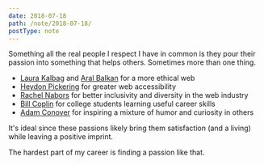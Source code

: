 ```yaml
---
date: 2018-07-18
path: /note/2018-07-18/
postType: note
---
```


Something all the real people I respect I have in common is they pour their passion into something that helps others. Sometimes more than one thing.

* [Laura Kalbag](https://laurakalbag.com/) and [Aral Balkan](https://ar.al/) for a more ethical web
* [Heydon Pickering](http://www.heydonworks.com/) for greater web accessibility
* [Rachel Nabors](http://rachelnabors.com/) for better inclusivity and diversity in the web industry
* [Bill Coplin](https://twitter.com/TheHappyProf) for college students learning useful career skills
* [Adam Conover](https://twitter.com/adamconover) for inspiring a mixture of humor and curiosity in others

It's ideal since these passions likely bring them satisfaction (and a living) while leaving a positive imprint.

The hardest part of my career is finding a passion like that.
